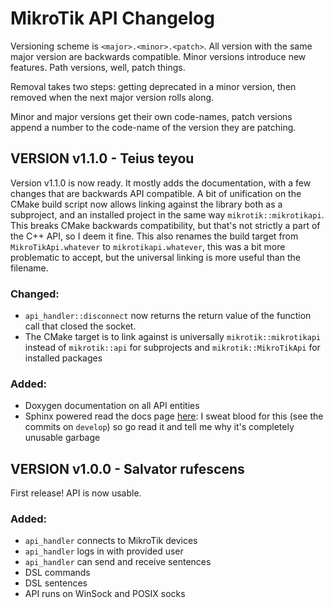 # MikroTik API Changelog

Versioning scheme is `<major>.<minor>.<patch>`. All version with the
same major version are backwards compatible. Minor versions introduce 
new features. Path versions, well, patch things.

Removal takes two steps: getting deprecated in a minor version, then removed 
when the next major version rolls along.

Minor and major versions get their own code-names, patch versions
append a number to the code-name of the version they are patching.

## VERSION v1.1.0 - Teius teyou

Version v1.1.0 is now ready. It mostly adds the documentation, with
a few changes that are backwards API compatible.
A bit of unification on the CMake build script now allows linking against 
the library both as a subproject, and an installed project in the same
way `mikrotik::mikrotikapi`. This breaks CMake backwards compatibility,
but that's not strictly a part of the C++ API, so I deem it fine.
This also renames the build target from `MikroTikApi.whatever` to
`mikrotikapi.whatever`, this was a bit more problematic to accept, but
the universal linking is more useful than the filename.

### Changed:
 - `api_handler::disconnect` now returns the return value of the
   function call that closed the socket.
 - The CMake target is to link against is universally `mikrotik::mikrotikapi`
   instead of `mikrotik::api` for subprojects and `mikrotik::MikroTikApi` for
   installed packages
   
### Added:
 - Doxygen documentation on all API entities
 - Sphinx powered read the docs page [here](https://mikrotikapi.rtfd.io):
   I sweat blood for this (see the commits on `develop`) 
   so go read it and tell me why it's completely unusable garbage

## VERSION v1.0.0 - Salvator rufescens

First release! 
API is now usable. 

### Added: 
 - `api_handler` connects to MikroTik devices
 - `api_handler` logs in with provided user
 - `api_handler` can send and receive sentences
 - DSL commands 
 - DSL sentences
 - API runs on WinSock and POSIX socks
